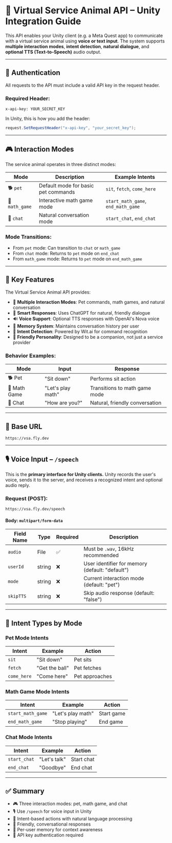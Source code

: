 # 🐾 Virtual Service Animal API – Unity Integration Guide

This API enables your Unity client (e.g. a Meta Quest app) to communicate with a virtual service animal using **voice or text input**. The system supports **multiple interaction modes**, **intent detection**, **natural dialogue**, and **optional TTS (Text-to-Speech)** audio output.

---

## 🔐 Authentication

All requests to the API must include a valid API key in the request header.

### Required Header:

```
x-api-key: YOUR_SECRET_KEY
```

In Unity, this is how you add the header:

```csharp
request.SetRequestHeader("x-api-key", "your_secret_key");
```

---

## 🎮 Interaction Modes

The service animal operates in three distinct modes:

| Mode           | Description                         | Example Intents                    |
| -------------- | ----------------------------------- | ---------------------------------- |
| 🐕 `pet`       | Default mode for basic pet commands | `sit`, `fetch`, `come_here`        |
| 🧮 `math_game` | Interactive math game mode          | `start_math_game`, `end_math_game` |
| 💬 `chat`      | Natural conversation mode           | `start_chat`, `end_chat`           |

### Mode Transitions:

- From `pet` mode: Can transition to `chat` or `math_game`
- From `chat` mode: Returns to `pet` mode on `end_chat`
- From `math_game` mode: Returns to `pet` mode on `end_math_game`

---

## 🧭 Key Features

The Virtual Service Animal API provides:

- 🐶 **Multiple Interaction Modes**: Pet commands, math games, and natural conversation
- 🧠 **Smart Responses**: Uses ChatGPT for natural, friendly dialogue
- 🔊 **Voice Support**: Optional TTS responses with OpenAI's Nova voice
- 💾 **Memory System**: Maintains conversation history per user
- 🎯 **Intent Detection**: Powered by Wit.ai for command recognition
- 🤝 **Friendly Personality**: Designed to be a companion, not just a service provider

### Behavior Examples:

| Mode         | Input             | Response                       |
| ------------ | ----------------- | ------------------------------ |
| 🐕 Pet       | "Sit down"        | Performs sit action            |
| 🧮 Math Game | "Let's play math" | Transitions to math game mode  |
| 💬 Chat      | "How are you?"    | Natural, friendly conversation |

---

## 🔗 Base URL

```
https://vsa.fly.dev
```

---

## 🎙️ Voice Input – `/speech`

This is the **primary interface for Unity clients.** Unity records the user's voice, sends it to the server, and receives a recognized intent and optional audio reply.

### Request (POST):

```
https://vsa.fly.dev/speech
```

#### Body: `multipart/form-data`

| Field Name | Type   | Required | Description                                     |
| ---------- | ------ | -------- | ----------------------------------------------- |
| `audio`    | File   | ✅       | Must be `.wav`, 16kHz recommended               |
| `userId`   | string | ❌       | User identifier for memory (default: "default") |
| `mode`     | string | ❌       | Current interaction mode (default: "pet")       |
| `skipTTS`  | string | ❌       | Skip audio response (default: "false")          |

---

## 🧠 Intent Types by Mode

### Pet Mode Intents

| Intent      | Example        | Action         |
| ----------- | -------------- | -------------- |
| `sit`       | "Sit down"     | Pet sits       |
| `fetch`     | "Get the ball" | Pet fetches    |
| `come_here` | "Come here"    | Pet approaches |

### Math Game Mode Intents

| Intent            | Example           | Action     |
| ----------------- | ----------------- | ---------- |
| `start_math_game` | "Let's play math" | Start game |
| `end_math_game`   | "Stop playing"    | End game   |

### Chat Mode Intents

| Intent       | Example      | Action     |
| ------------ | ------------ | ---------- |
| `start_chat` | "Let's talk" | Start chat |
| `end_chat`   | "Goodbye"    | End chat   |

---

## ✅ Summary

- 🎮 Three interaction modes: pet, math game, and chat
- 🎙️ Use `/speech` for voice input in Unity
- 🧠 Intent-based actions with natural language processing
- 💬 Friendly, conversational responses
- 💾 Per-user memory for context awareness
- 🔐 API key authentication required
